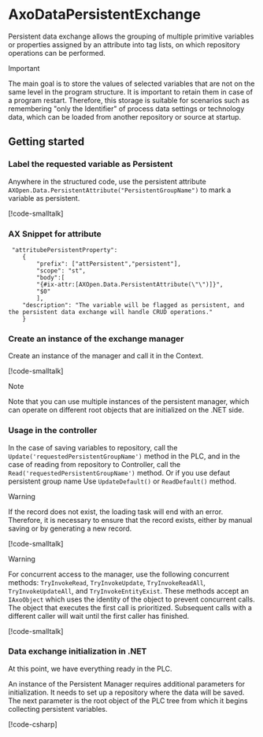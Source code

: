 # AxoDataPersistentExchange

Persistent data exchange allows the grouping of multiple primitive variables or properties assigned by an attribute into tag lists, on which repository operations can be performed.

> [!IMPORTANT]
> The main goal is to store the values of selected variables that are not on the same level in the program structure. It is important to retain them in case of a program restart. Therefore, this storage is suitable for scenarios such as remembering "only the Identifier" of process data settings or technology data, which can be loaded from another repository or source at startup.

## Getting started

### Label the requested variable as Persistent

Anywhere in the structured code, use the persistent attribute `AXOpen.Data.PersistentAttribute("PersistentGroupName")` to mark a variable as persistent.

[!code-smalltalk[](../app/src/Examples/AxoDataPersistentExchangeExample.st?name=PersistentAttribute)]

### AX Snippet for attribute

```
 "attritubePersistentProperty":
    {
        "prefix": ["attPersistent","persistent"],
        "scope": "st",
        "body":[
        "{#ix-attr:[AXOpen.Data.PersistentAttribute(\"\")]}",
        "$0"
        ],
    "description": "The variable will be flagged as persistent, and the persistent data exchange will handle CRUD operations."
    }
```
### Create an instance of the exchange manager

Create an instance of the manager and call it in the Context.

[!code-smalltalk[](../app/src/Examples/AxoDataPersistentExchangeExample.st?name=ContextDeclaration)]

> [!NOTE]
> Note that you can use multiple instances of the persistent manager, which can operate on different root objects that are initialized on the .NET side.

### Usage in the controller

In the case of saving variables to repository, call the `Update('requestedPersistentGroupName')` method in the PLC, and in the case of reading  from repository to Controller, call the `Read('requestedPersistentGroupName')` method. Or if you use defaut persistent group name Use `UpdateDefault()` or `ReadDefault()` method.

> [!WARNING]
> If the record does not exist, the loading task will end with an error. Therefore, it is necessary to ensure that the record exists, either by manual saving or by generating a new record.


[!code-smalltalk[](../app/src/Examples/AxoDataPersistentExchangeExample.st?name=Usage)]

> [!WARNING]
> For concurrent access to the manager, use the following concurrent methods: `TryInvokeRead`, `TryInvokeUpdate`, `TryInvokeReadAll`, `TryInvokeUpdateAll`, and `TryInvokeEntityExist`. These methods accept an `IAxoObject` which uses the identity of the object to prevent concurrent calls. The object that executes the first call is prioritized. Subsequent calls with a different caller will wait until the first caller has finished.


[!code-smalltalk[](../app/src/Examples/AxoDataPersistentExchangeExample.st?name=ConcurrentUsage)]

### Data exchange initialization in .NET

At this point, we have everything ready in the PLC.

An instance of the Persistent Manager requires additional parameters for initialization. It needs to set up a repository where the data will be saved. The next parameter is the root object of the PLC tree from which it begins collecting persistent variables.

[!code-csharp[](../app/ix-blazor/librarytemplate.blazor/Program.cs?name=SetUpAxoDataPersistentExchange)]
